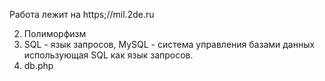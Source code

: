 Работа  лежит на https;//mil.2de.ru

2. Полиморфизм
3. SQL - язык запросов, MySQL - система управления базами данных использующая SQL как язык запросов.
4. db.php